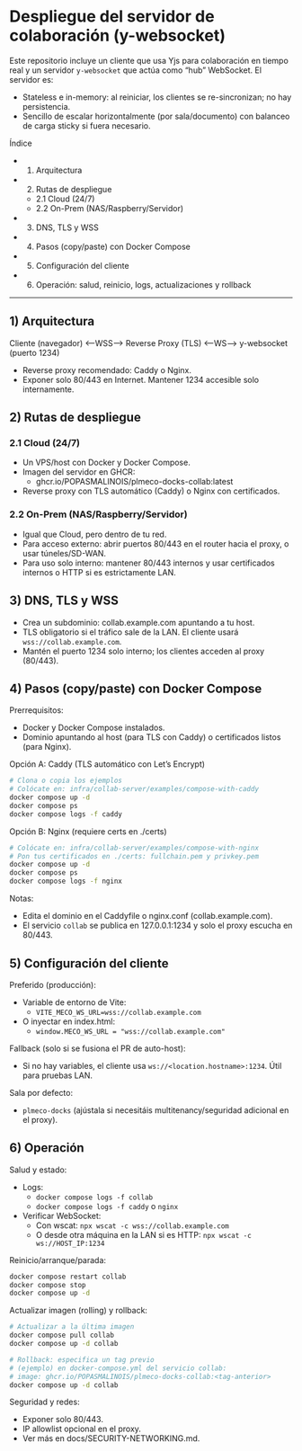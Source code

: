 # Despliegue del servidor de colaboración (y-websocket)

Este repositorio incluye un cliente que usa Yjs para colaboración en tiempo real y un servidor `y-websocket` que actúa como “hub” WebSocket. El servidor es:
- Stateless e in-memory: al reiniciar, los clientes se re-sincronizan; no hay persistencia.
- Sencillo de escalar horizontalmente (por sala/documento) con balanceo de carga sticky si fuera necesario.

Índice
- 1. Arquitectura
- 2. Rutas de despliegue
  - 2.1 Cloud (24/7)
  - 2.2 On-Prem (NAS/Raspberry/Servidor)
- 3. DNS, TLS y WSS
- 4. Pasos (copy/paste) con Docker Compose
- 5. Configuración del cliente
- 6. Operación: salud, reinicio, logs, actualizaciones y rollback

---

## 1) Arquitectura

Cliente (navegador) <—WSS—> Reverse Proxy (TLS) <—WS—> y-websocket (puerto 1234)

- Reverse proxy recomendado: Caddy o Nginx.
- Exponer solo 80/443 en Internet. Mantener 1234 accesible solo internamente.

## 2) Rutas de despliegue

### 2.1 Cloud (24/7)
- Un VPS/host con Docker y Docker Compose.
- Imagen del servidor en GHCR:
  - ghcr.io/POPASMALINOIS/plmeco-docks-collab:latest
- Reverse proxy con TLS automático (Caddy) o Nginx con certificados.

### 2.2 On-Prem (NAS/Raspberry/Servidor)
- Igual que Cloud, pero dentro de tu red.
- Para acceso externo: abrir puertos 80/443 en el router hacia el proxy, o usar túneles/SD-WAN.
- Para uso solo interno: mantener 80/443 internos y usar certificados internos o HTTP si es estrictamente LAN.

## 3) DNS, TLS y WSS
- Crea un subdominio: collab.example.com apuntando a tu host.
- TLS obligatorio si el tráfico sale de la LAN. El cliente usará `wss://collab.example.com`.
- Mantén el puerto 1234 solo interno; los clientes acceden al proxy (80/443).

## 4) Pasos (copy/paste) con Docker Compose

Prerrequisitos:
- Docker y Docker Compose instalados.
- Dominio apuntando al host (para TLS con Caddy) o certificados listos (para Nginx).

Opción A: Caddy (TLS automático con Let’s Encrypt)
```bash
# Clona o copia los ejemplos
# Colócate en: infra/collab-server/examples/compose-with-caddy
docker compose up -d
docker compose ps
docker compose logs -f caddy
```

Opción B: Nginx (requiere certs en ./certs)
```bash
# Colócate en: infra/collab-server/examples/compose-with-nginx
# Pon tus certificados en ./certs: fullchain.pem y privkey.pem
docker compose up -d
docker compose ps
docker compose logs -f nginx
```

Notas:
- Edita el dominio en el Caddyfile o nginx.conf (collab.example.com).
- El servicio `collab` se publica en 127.0.0.1:1234 y solo el proxy escucha en 80/443.

## 5) Configuración del cliente

Preferido (producción):
- Variable de entorno de Vite:
  - `VITE_MECO_WS_URL=wss://collab.example.com`
- O inyectar en index.html:
  - `window.MECO_WS_URL = "wss://collab.example.com"`

Fallback (solo si se fusiona el PR de auto-host):
- Si no hay variables, el cliente usa `ws://<location.hostname>:1234`. Útil para pruebas LAN.

Sala por defecto:
- `plmeco-docks` (ajústala si necesitáis multitenancy/seguridad adicional en el proxy).

## 6) Operación

Salud y estado:
- Logs:
  - `docker compose logs -f collab`
  - `docker compose logs -f caddy` o `nginx`
- Verificar WebSocket:
  - Con wscat: `npx wscat -c wss://collab.example.com`
  - O desde otra máquina en la LAN si es HTTP: `npx wscat -c ws://HOST_IP:1234`

Reinicio/arranque/parada:
```bash
docker compose restart collab
docker compose stop
docker compose up -d
```

Actualizar imagen (rolling) y rollback:
```bash
# Actualizar a la última imagen
docker compose pull collab
docker compose up -d collab

# Rollback: especifica un tag previo
# (ejemplo) en docker-compose.yml del servicio collab:
# image: ghcr.io/POPASMALINOIS/plmeco-docks-collab:<tag-anterior>
docker compose up -d collab
```

Seguridad y redes:
- Exponer solo 80/443.
- IP allowlist opcional en el proxy.
- Ver más en docs/SECURITY-NETWORKING.md.
